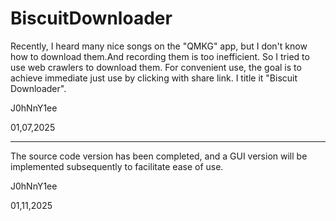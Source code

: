 BiscuitDownloader
===========


Recently, I heard many nice songs on the "QMKG" app, but I don't know how to download them.And recording them is too inefficient. So I tried to use web crawlers to download them. For convenient use, the goal is to achieve immediate just use by clicking with share link. I title it  "Biscuit Downloader". 

J0hNnY1ee

01,07,2025

---

The source code version has been completed, and a GUI version will be implemented subsequently to facilitate ease of use.

J0hNnY1ee

01,11,2025
